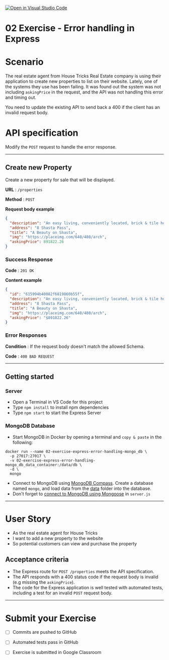 [![Open in Visual Studio Code](https://classroom.github.com/assets/open-in-vscode-718a45dd9cf7e7f842a935f5ebbe5719a5e09af4491e668f4dbf3b35d5cca122.svg)](https://classroom.github.com/online_ide?assignment_repo_id=11249879&assignment_repo_type=AssignmentRepo)
# 02 Exercise - Error handling in Express

# Scenario

The real estate agent from House Tricks Real Estate company is using their application to create new properties to list on their website. Lately, one of the systems they use has been failing. It was found out the system was not including `askingPrice` in the request, and the API was not handling this error and timing out. 

You need to update the existing API to send back a 400 if the client has an invalid request body.

# API specification

Modify the `POST` request to handle the error response.

---

## Create new Property

Create a new property for sale that will be displayed.

**URL** : `/properties`

**Method** : `POST`

**Request body example**

```json
{
  "description": "An easy living, conveniently located, brick & tile home on a highly desirable street and surrounded by quality homes.",
  "address": "8 Shasta Pass",
  "title": "A Beauty on Shasta",
  "img": "https://placeimg.com/640/480/arch",
  "askingPrice": 891822.26
}
```

### Success Response

**Code** : `201 OK`

**Content example**

```json
{
  "id": "615994b40082f6819860b55f",
  "description": "An easy living, conveniently located, brick & tile home on a highly desirable street and surrounded by quality homes.",
  "address": "8 Shasta Pass",
  "title": "A Beauty on Shasta",
  "img": "https://placeimg.com/640/480/arch",
  "askingPrice": "$891822.26"
}
```

### Error Responses

**Condition** : If the request body doesn't match the allowed Schema.

**Code** : `400 BAD REQUEST`

---

## Getting started

### Server

- Open a Terminal in VS Code for this project
- Type `npm install` to install npm dependencies
- Type `npm start` to start the Express Server

### MongoDB Database

- Start MongoDB in Docker by opening a terminal and `copy & paste` in the following: 
```shell
docker run --name 02-exercise-express-error-handling-mongo_db \
  -p 27017:27017 \
  -v 02-exercise-express-error-handling-mongo_db_data_container:/data/db \
  -d \
  mongo
```
- Connect to MongoDB using  [MongoDB Compass](https://www.mongodb.com/products/compass). Create a database named `mongo`, and load data from the [data](./data) folder into the database.
- Don't forget to [connect to MongoDB using Mongoose](https://mongoosejs.com/docs/connections.html) in `server.js`

---

# User Story

- As the real estate agent for House Tricks
- I want to add a new property to the website
- So potential customers can view and purchase the property

## Acceptance criteria

- The Express route for `POST /properties` meets the API specification.
- The API responds with a 400 status code if the request body is invalid (e.g missing the `askingPrice`).
- The code for the Express application is well tested with automated tests, including a test for an invalid `POST` request body.

---

# Submit your Exercise

- [ ] Commits are pushed to GitHub
- [ ] Automated tests pass in GitHub
- [ ] Exercise is submitted in Google Classroom

